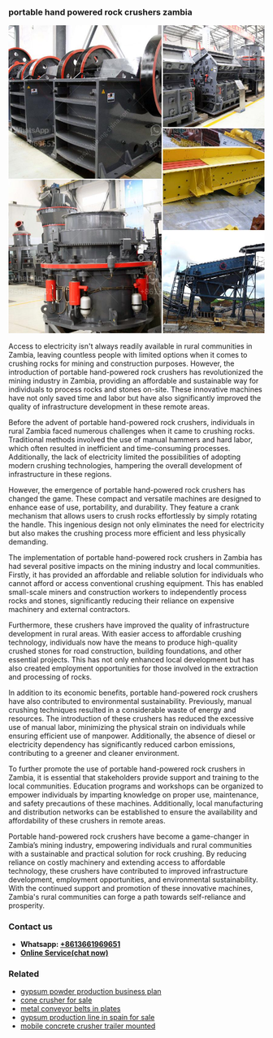 <h3>portable hand powered rock crushers zambia</h3><img src='1703042302.jpg' alt=''><p>Access to electricity isn't always readily available in rural communities in Zambia, leaving countless people with limited options when it comes to crushing rocks for mining and construction purposes. However, the introduction of portable hand-powered rock crushers has revolutionized the mining industry in Zambia, providing an affordable and sustainable way for individuals to process rocks and stones on-site. These innovative machines have not only saved time and labor but have also significantly improved the quality of infrastructure development in these remote areas.</p><p>Before the advent of portable hand-powered rock crushers, individuals in rural Zambia faced numerous challenges when it came to crushing rocks. Traditional methods involved the use of manual hammers and hard labor, which often resulted in inefficient and time-consuming processes. Additionally, the lack of electricity limited the possibilities of adopting modern crushing technologies, hampering the overall development of infrastructure in these regions.</p><p>However, the emergence of portable hand-powered rock crushers has changed the game. These compact and versatile machines are designed to enhance ease of use, portability, and durability. They feature a crank mechanism that allows users to crush rocks effortlessly by simply rotating the handle. This ingenious design not only eliminates the need for electricity but also makes the crushing process more efficient and less physically demanding.</p><p>The implementation of portable hand-powered rock crushers in Zambia has had several positive impacts on the mining industry and local communities. Firstly, it has provided an affordable and reliable solution for individuals who cannot afford or access conventional crushing equipment. This has enabled small-scale miners and construction workers to independently process rocks and stones, significantly reducing their reliance on expensive machinery and external contractors.</p><p>Furthermore, these crushers have improved the quality of infrastructure development in rural areas. With easier access to affordable crushing technology, individuals now have the means to produce high-quality crushed stones for road construction, building foundations, and other essential projects. This has not only enhanced local development but has also created employment opportunities for those involved in the extraction and processing of rocks.</p><p>In addition to its economic benefits, portable hand-powered rock crushers have also contributed to environmental sustainability. Previously, manual crushing techniques resulted in a considerable waste of energy and resources. The introduction of these crushers has reduced the excessive use of manual labor, minimizing the physical strain on individuals while ensuring efficient use of manpower. Additionally, the absence of diesel or electricity dependency has significantly reduced carbon emissions, contributing to a greener and cleaner environment.</p><p>To further promote the use of portable hand-powered rock crushers in Zambia, it is essential that stakeholders provide support and training to the local communities. Education programs and workshops can be organized to empower individuals by imparting knowledge on proper use, maintenance, and safety precautions of these machines. Additionally, local manufacturing and distribution networks can be established to ensure the availability and affordability of these crushers in remote areas.</p><p>Portable hand-powered rock crushers have become a game-changer in Zambia’s mining industry, empowering individuals and rural communities with a sustainable and practical solution for rock crushing. By reducing reliance on costly machinery and extending access to affordable technology, these crushers have contributed to improved infrastructure development, employment opportunities, and environmental sustainability. With the continued support and promotion of these innovative machines, Zambia's rural communities can forge a path towards self-reliance and prosperity.</p><h3>Contact us</h3><ul><li><strong>Whatsapp:&nbsp;<a href="https://wa.me/8613661969651">+8613661969651</a></strong></li><li><a href="https://swt.shibang-china.com/?git&amp;zhl&amp;portable hand powered rock crushers zambia"><strong>Online Service(chat now)</strong></a></li></ul><h3>Related</h3><ul><li><a href='gypsum powder production business plan.md'>gypsum powder production business plan</a></li><li><a href='cone crusher for sale.md'>cone crusher for sale</a></li><li><a href='metal conveyor belts in plates.md'>metal conveyor belts in plates</a></li><li><a href='gypsum production line in spain for sale.md'>gypsum production line in spain for sale</a></li><li><a href='mobile concrete crusher trailer mounted.md'>mobile concrete crusher trailer mounted</a></li></ul>
